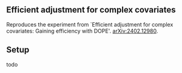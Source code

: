 ## Efficient adjustment for complex covariates
Reproduces the experiment from `Efficient adjustment for complex covariates:
Gaining efficiency with DOPE'.
[arXiv:2402.12980](https://arxiv.org/abs/2402.12980).

## Setup
todo
